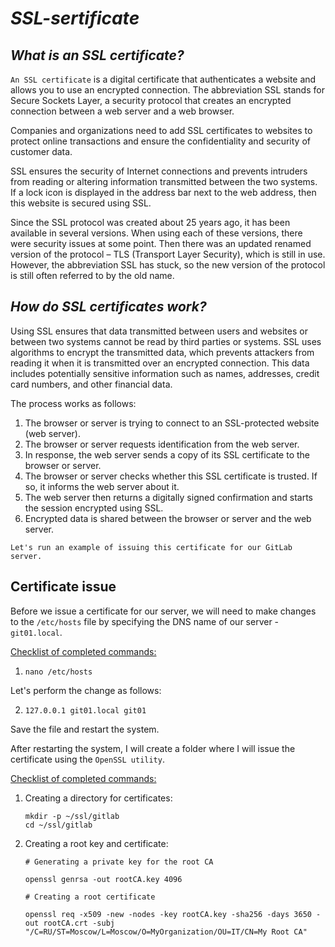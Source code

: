 # ___SSL-sertificate___

## ___What is an SSL certificate?___

```An SSL certificate``` is a digital certificate that authenticates a website and allows you to use an encrypted connection. The abbreviation SSL stands for Secure Sockets Layer, a security protocol that creates an encrypted connection between a web server and a web browser.

Companies and organizations need to add SSL certificates to websites to protect online transactions and ensure the confidentiality and security of customer data.

SSL ensures the security of Internet connections and prevents intruders from reading or altering information transmitted between the two systems. If a lock icon is displayed in the address bar next to the web address, then this website is secured using SSL.

Since the SSL protocol was created about 25 years ago, it has been available in several versions. When using each of these versions, there were security issues at some point. Then there was an updated renamed version of the protocol – TLS (Transport Layer Security), which is still in use. However, the abbreviation SSL has stuck, so the new version of the protocol is still often referred to by the old name.

## ___How do SSL certificates work?___

Using SSL ensures that data transmitted between users and websites or between two systems cannot be read by third parties or systems. SSL uses algorithms to encrypt the transmitted data, which prevents attackers from reading it when it is transmitted over an encrypted connection. This data includes potentially sensitive information such as names, addresses, credit card numbers, and other financial data.

The process works as follows:

1. The browser or server is trying to connect to an SSL-protected website (web server).
2. The browser or server requests identification from the web server.
3. In response, the web server sends a copy of its SSL certificate to the browser or server.
4. The browser or server checks whether this SSL certificate is trusted. If so, it informs the web server about it.
5. The web server then returns a digitally signed confirmation and starts the session encrypted using SSL.
6. Encrypted data is shared between the browser or server and the web server.

```Let's run an example of issuing this certificate for our GitLab server.```


## Certificate issue

Before we issue a certificate for our server, we will need to make changes to the ```/etc/hosts``` file by specifying the DNS name of our server - ```git01.local```.

<u>Checklist of completed commands:</u>

1.  ```
    nano /etc/hosts
    ```

Let's perform the change as follows:

2.  ```
    127.0.0.1 git01.local git01
    ```
Save the file and restart the system.

After restarting the system, I will create a folder where I will issue the certificate using the ```OpenSSL utility```.

<u>Checklist of completed commands:</u>

1. Creating a directory for certificates:
     ```
    mkdir -p ~/ssl/gitlab
    cd ~/ssl/gitlab
    ```
2. Creating a root key and certificate:
    ```
    # Generating a private key for the root CA

    openssl genrsa -out rootCA.key 4096

    # Creating a root certificate

    openssl req -x509 -new -nodes -key rootCA.key -sha256 -days 3650 -out rootCA.crt -subj "/C=RU/ST=Moscow/L=Moscow/O=MyOrganization/OU=IT/CN=My Root CA" 
    ```